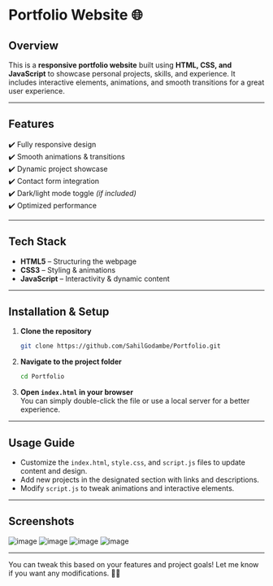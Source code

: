 # **Portfolio Website** 🌐  

## **Overview**  
This is a **responsive portfolio website** built using **HTML, CSS, and JavaScript** to showcase personal projects, skills, and experience. It includes interactive elements, animations, and smooth transitions for a great user experience.  

----

## **Features**  
✔️ Fully responsive design  
✔️ Smooth animations & transitions  
✔️ Dynamic project showcase  
✔️ Contact form integration  
✔️ Dark/light mode toggle *(if included)*  
✔️ Optimized performance  

----

## **Tech Stack**  
- **HTML5** – Structuring the webpage  
- **CSS3** – Styling & animations  
- **JavaScript** – Interactivity & dynamic content  

----

## **Installation & Setup**  
1. **Clone the repository**  
   ```sh
   git clone https://github.com/SahilGodambe/Portfolio.git
   ```
2. **Navigate to the project folder**  
   ```sh
   cd Portfolio
   ```
3. **Open `index.html` in your browser**  
   You can simply double-click the file or use a local server for a better experience.

----

## **Usage Guide**  
- Customize the `index.html`, `style.css`, and `script.js` files to update content and design.  
- Add new projects in the designated section with links and descriptions.  
- Modify `script.js` to tweak animations and interactive elements.  

----

## **Screenshots**  
![image](https://github.com/user-attachments/assets/61125652-a704-4b60-90fb-9062f3688fbf)
![image](https://github.com/user-attachments/assets/6bfbb627-4cea-4e17-ac9f-1e7fa660ab62)
![image](https://github.com/user-attachments/assets/5e923d63-8d50-478e-8730-823a14d4917f)
![image](https://github.com/user-attachments/assets/8f5a7856-4930-4274-a58a-7b3a41f7a47d)






---

You can tweak this based on your features and project goals! Let me know if you want any modifications. 🚀😃
